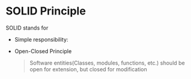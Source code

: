 # SOLID Principle

SOLID stands for

- Simple responsibility:
- Open-Closed Principle

  > Software entities(Classes, modules, functions, etc.) should be open for extension, but closed for modification